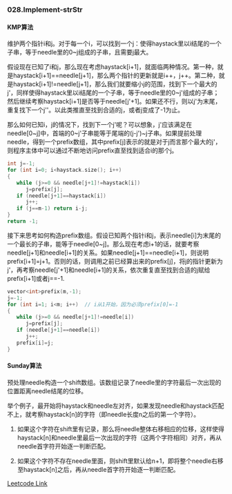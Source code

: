 ### 028.Implement-strStr

#### KMP算法

维护两个指针i和j。对于每一个i，可以找到一个j：使得haystack里以i结尾的一个子串，等于needle里的0\~j组成的子串，且需要j最大。

假设现在已知了i和j，那么现在考虑haystack[i+1]，就面临两种情况。第一种，就是haystack[i+1]==needle[j+1]，那么两个指针的更新就是i++，j++。第二种，就是haystack[i+1]!=needle[j+1]，那么我们就要缩小j的范围，找到下一个最大的j'，同样使得haystack里以i结尾的一个子串，等于needle里的0\~j'组成的子串；然后继续考察haystack[i+1]是否等于needle[j'+1]。如果还不行，则以j'为末尾，重复找下一个j''。以此类推直至找到合适的j，或者j变成了-1为止。

那么如何已知i，j的情况下，找到下一个j'呢？可以想象，j'应该满足在needle[0\~j]中，首端的0~j'子串能等于尾端的(j-j')~j子串。如果提前处理needle，得到一个prefix数组，其中prefix[j]表示的就是对于j而言那个最大的j'，则程序主体中可以通过不断地访问prefix直至找到适合i的那个j。
```cpp
int j=-1;
for (int i=0; i<haystack.size(); i++)
{
   while (j>=0 && needle[j+1]!=haystack[i])
      j=prefix[j];
   if (needle[j+1]==haystack[i])
      j++;
   if (j==m-1) return i-j;
}
return -1;
```
接下来思考如何构造prefix数组。假设已知两个指针i和j，表示needle[i]为末尾的一个最长的子串，能等于needle[0~j]。那么现在考虑i+1的话，就要考察needle[j+1]和needle[i+1]的关系。如果needle[j+1]==needle[i+1]，则说明prefix[i+1]=j+1。否则的话，则调用之前已经算出来的prefix[j]，将j的指针更新为j'，再考察needle[j'+1]和needle[i+1]的关系，依次重复直至找到合适的j赋给prefix[i+1]或者j==-1.
```cpp
vector<int>prefix(m,-1);
j=-1;
for (int i=1; i<m; i++)  // i从1开始，因为必须prefix[0]=-1
{
   while (j>=0 && needle[j+1]!=needle[i])
      j=prefix[j];
   if (needle[j+1]==needle[i])
      j++; 
   prefix[i]=j;
}
```

#### Sunday算法
预处理needle构造一个shift数组。该数组记录了needle里的字符最后一次出现的位置距离needle结尾的位移。

举个例子，最开始将haystack和needle左对齐，如果发现needle和haystack匹配不上，就考察haystack[n]的字符（即needle长度n之后的第一个字符）。

1. 如果这个字符在shift里有记录，那么将needle整体右移相应的位移，这样使得haystack[n]和needle里最后一次出现的字符（这两个字符相同）对齐，再从needle首字符开始逐一判断匹配。

2. 如果这个字符不存在needle里面，则shift里默认给n+1，即将整个needle右移至haystack[n]之后，再从needle首字符开始逐一判断匹配。


[Leetcode Link](https://leetcode.com/problems/implement-strstr)